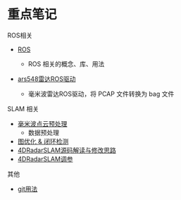 # 重点笔记

ROS相关

- [ROS](./自动驾驶/Libraries/ROS.md)

  - ROS 相关的概念、库、用法

- [ars548雷达ROS驱动](./自动驾驶/传感器/ars548雷达ROS驱动.md)

  - 毫米波雷达ROS驱动，将 PCAP 文件转换为 bag 文件

  

SLAM 相关

- [毫米波点云预处理](./自动驾驶/SLAM/4D毫米波SLAM/4DRadarSLAM/毫米波点云预处理.md)
  - 数据预处理
- [图优化 & 闭环检测](./自动驾驶/SLAM/4D毫米波SLAM/4DRadarSLAM/图优化与闭环检测.md)
- [4DRadarSLAM源码解读与修改思路](./自动驾驶/SLAM/4D毫米波SLAM/4DRadarSLAM/4DRadarSLAM源码解读与修改.md)
- [4DRadarSLAM调参](./自动驾驶/SLAM/4D毫米波SLAM/4DRadarSLAM/4DRadarSLAM调参.md)



其他

- [git用法](./杂货铺/git.md)

  



